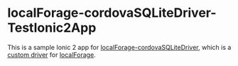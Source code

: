 localForage-cordovaSQLiteDriver-TestIonic2App
============================================

This is a sample Ionic 2 app for [localForage-cordovaSQLiteDriver](https://github.com/thgreasi/localForage-cordovaSQLiteDriver),
which is a [custom driver](https://github.com/mozilla/localForage#custom-drivers) for [localForage](https://github.com/mozilla/localForage).
